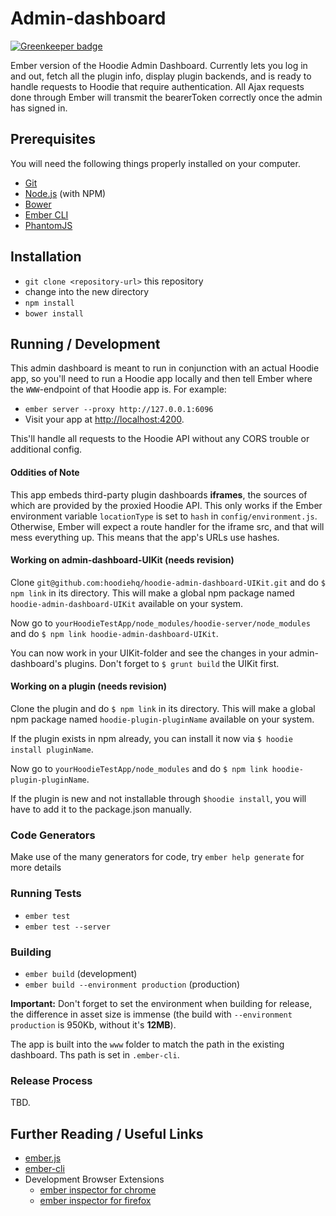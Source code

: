 # Admin-dashboard

[![Greenkeeper badge](https://badges.greenkeeper.io/espy/admin-dashboard.svg)](https://greenkeeper.io/)

Ember version of the Hoodie Admin Dashboard. Currently lets you log in and out, fetch all the plugin info, display plugin backends, and is ready to handle requests to Hoodie that require authentication. All Ajax requests done through Ember will transmit the bearerToken correctly once the admin has signed in.

## Prerequisites

You will need the following things properly installed on your computer.

* [Git](http://git-scm.com/)
* [Node.js](http://nodejs.org/) (with NPM)
* [Bower](http://bower.io/)
* [Ember CLI](http://www.ember-cli.com/)
* [PhantomJS](http://phantomjs.org/)

## Installation

* `git clone <repository-url>` this repository
* change into the new directory
* `npm install`
* `bower install`

## Running / Development

This admin dashboard is meant to run in conjunction with an actual Hoodie app, so you'll need to run a Hoodie app locally and then tell Ember where the `WWW`-endpoint of that Hoodie app is. For example:

* `ember server --proxy http://127.0.0.1:6096`
* Visit your app at [http://localhost:4200](http://localhost:4200).

This'll handle all requests to the Hoodie API without any CORS trouble or additional config. 

#### Oddities of Note

This app embeds third-party plugin dashboards **iframes**, the sources of which are provided by the proxied Hoodie API. This only works if the Ember environment variable `locationType` is set to `hash` in `config/environment.js`. Otherwise, Ember will expect a route handler for the iframe src, and that will mess everything up. This means that the app's URLs use hashes.

#### Working on admin-dashboard-UIKit (needs revision)

Clone `git@github.com:hoodiehq/hoodie-admin-dashboard-UIKit.git` and do `$ npm link` in its directory. This will make a global npm package named `hoodie-admin-dashboard-UIKit` available on your system.

Now go to `yourHoodieTestApp/node_modules/hoodie-server/node_modules` and do `$ npm link hoodie-admin-dashboard-UIKit`.

You can now work in your UIKit-folder and see the changes in your admin-dashboard's plugins. Don't forget to `$ grunt build` the UIKit first.

#### Working on a plugin (needs revision)

Clone the plugin and do `$ npm link` in its directory. This will make a global npm package named `hoodie-plugin-pluginName` available on your system.

If the plugin exists in npm already, you can install it now via `$ hoodie install pluginName`.

Now go to `yourHoodieTestApp/node_modules` and do `$ npm link hoodie-plugin-pluginName`.

If the plugin is new and not installable through `$hoodie install`, you will have to add it to the package.json manually.

### Code Generators

Make use of the many generators for code, try `ember help generate` for more details

### Running Tests

* `ember test`
* `ember test --server`

### Building

* `ember build` (development)
* `ember build --environment production` (production)

**Important:** Don't forget to set the environment when building for release, the difference in asset size is immense (the build with `--environment production` is 950Kb, without it's **12MB**).

The app is built into the `www` folder to match the path in the existing dashboard. Ths path is set in `.ember-cli`.

### Release Process

TBD.

## Further Reading / Useful Links

* [ember.js](http://emberjs.com/)
* [ember-cli](http://www.ember-cli.com/)
* Development Browser Extensions
  * [ember inspector for chrome](https://chrome.google.com/webstore/detail/ember-inspector/bmdblncegkenkacieihfhpjfppoconhi)
  * [ember inspector for firefox](https://addons.mozilla.org/en-US/firefox/addon/ember-inspector/)

